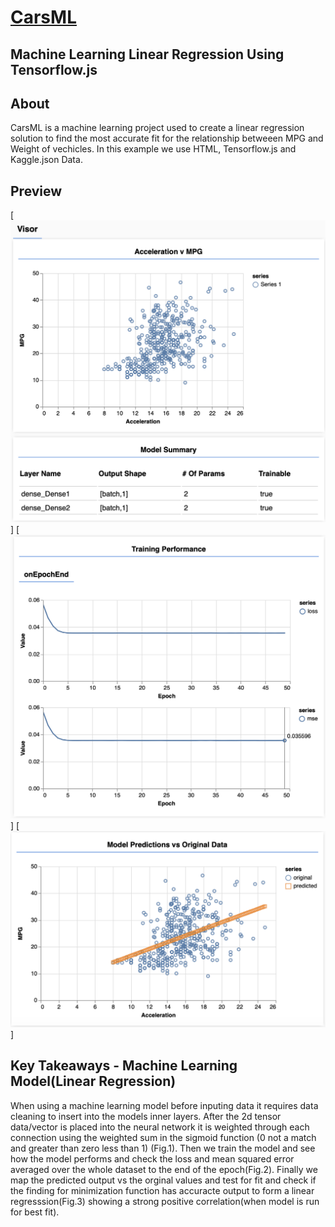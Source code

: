 # [CarsML](https://brant-777.github.io/CarsML/)

## Machine Learning Linear Regression Using Tensorflow.js

## About

CarsML is a machine learning project used to create a linear regression solution to find the most accurate fit for the  relationship betweeen MPG and Weight of vechicles. In this example we use HTML, Tensorflow.js and Kaggle.json Data.


## Preview

[![CarsML Preview](https://raw.githubusercontent.com/brant-777/CarsML/master/img/Screencapture1.png)]
[![CarsML Preview](https://raw.githubusercontent.com/brant-777/CarsML/master/img/Screencapture2.png)]
[![CarsML Preview](https://raw.githubusercontent.com/brant-777/CarsML/master/img/Screencapture3.png)]


## Key Takeaways - Machine Learning Model(Linear Regression)

When using a machine learning model before inputing data it requires data cleaning to insert into the models inner layers. After the 2d tensor data/vector is placed into the neural network it is weighted through each connection using the weighted sum in the sigmoid function (0 not a match and greater than zero less than 1) (Fig.1). Then we train the model and see how the model performs and check the loss and mean squared error averaged over the whole dataset to the end of the epoch(Fig.2). Finally we map the predicted output vs the orginal values and test for fit and check if the finding for minimization function has accuracte output to form a linear regresssion(Fig.3) showing a strong positive correlation(when model is run for best fit).
